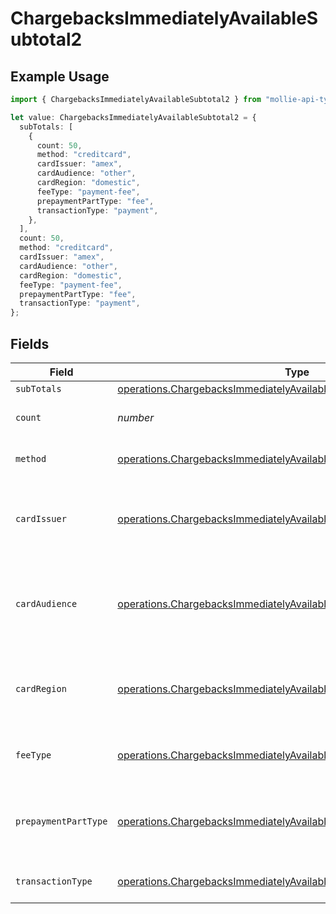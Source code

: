 # ChargebacksImmediatelyAvailableSubtotal2

## Example Usage

```typescript
import { ChargebacksImmediatelyAvailableSubtotal2 } from "mollie-api-typescript/models/operations";

let value: ChargebacksImmediatelyAvailableSubtotal2 = {
  subTotals: [
    {
      count: 50,
      method: "creditcard",
      cardIssuer: "amex",
      cardAudience: "other",
      cardRegion: "domestic",
      feeType: "payment-fee",
      prepaymentPartType: "fee",
      transactionType: "payment",
    },
  ],
  count: 50,
  method: "creditcard",
  cardIssuer: "amex",
  cardAudience: "other",
  cardRegion: "domestic",
  feeType: "payment-fee",
  prepaymentPartType: "fee",
  transactionType: "payment",
};
```

## Fields

| Field                                                                                                                                                          | Type                                                                                                                                                           | Required                                                                                                                                                       | Description                                                                                                                                                    | Example                                                                                                                                                        |
| -------------------------------------------------------------------------------------------------------------------------------------------------------------- | -------------------------------------------------------------------------------------------------------------------------------------------------------------- | -------------------------------------------------------------------------------------------------------------------------------------------------------------- | -------------------------------------------------------------------------------------------------------------------------------------------------------------- | -------------------------------------------------------------------------------------------------------------------------------------------------------------- |
| `subTotals`                                                                                                                                                    | [operations.ChargebacksImmediatelyAvailableSubTotal1](../../models/operations/chargebacksimmediatelyavailablesubtotal1.md)[]                                   | :heavy_minus_sign:                                                                                                                                             | N/A                                                                                                                                                            |                                                                                                                                                                |
| `count`                                                                                                                                                        | *number*                                                                                                                                                       | :heavy_minus_sign:                                                                                                                                             | Number of transactions of this type                                                                                                                            | 50                                                                                                                                                             |
| `method`                                                                                                                                                       | [operations.ChargebacksImmediatelyAvailableSubtotalMethod2](../../models/operations/chargebacksimmediatelyavailablesubtotalmethod2.md)                         | :heavy_minus_sign:                                                                                                                                             | Payment type of the transactions                                                                                                                               | creditcard                                                                                                                                                     |
| `cardIssuer`                                                                                                                                                   | [operations.ChargebacksImmediatelyAvailableSubtotalCardIssuer2](../../models/operations/chargebacksimmediatelyavailablesubtotalcardissuer2.md)                 | :heavy_minus_sign:                                                                                                                                             | In case of payments transactions with card, the card issuer will be available                                                                                  | amex                                                                                                                                                           |
| `cardAudience`                                                                                                                                                 | [operations.ChargebacksImmediatelyAvailableSubtotalCardAudience2](../../models/operations/chargebacksimmediatelyavailablesubtotalcardaudience2.md)             | :heavy_minus_sign:                                                                                                                                             | In case of payments trnsactions with card, the card audience will be available.                                                                                | other                                                                                                                                                          |
| `cardRegion`                                                                                                                                                   | [operations.ChargebacksImmediatelyAvailableSubtotalCardRegion2](../../models/operations/chargebacksimmediatelyavailablesubtotalcardregion2.md)                 | :heavy_minus_sign:                                                                                                                                             | In case of payments transactions with card, the card region will be available.                                                                                 | domestic                                                                                                                                                       |
| `feeType`                                                                                                                                                      | [operations.ChargebacksImmediatelyAvailableSubtotalFeeType2](../../models/operations/chargebacksimmediatelyavailablesubtotalfeetype2.md)                       | :heavy_minus_sign:                                                                                                                                             | Present when the transaction represents a fee.                                                                                                                 | payment-fee                                                                                                                                                    |
| `prepaymentPartType`                                                                                                                                           | [operations.ChargebacksImmediatelyAvailableSubtotalPrepaymentPartType2](../../models/operations/chargebacksimmediatelyavailablesubtotalprepaymentparttype2.md) | :heavy_minus_sign:                                                                                                                                             | Prepayment part: fee itself, reimbursement, discount, VAT or rounding compensation.                                                                            | fee                                                                                                                                                            |
| `transactionType`                                                                                                                                              | [operations.ChargebacksImmediatelyAvailableSubtotalTransactionType2](../../models/operations/chargebacksimmediatelyavailablesubtotaltransactiontype2.md)       | :heavy_minus_sign:                                                                                                                                             | Represents the transaction type                                                                                                                                | payment                                                                                                                                                        |